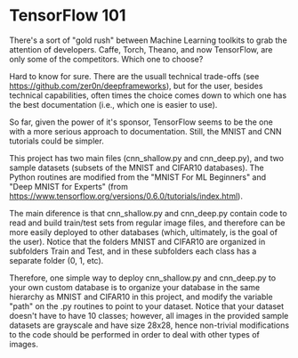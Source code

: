 # TensorFlow 101

There's a sort of "gold rush" between Machine Learning toolkits to grab the attention of developers.
Caffe, Torch, Theano, and now TensorFlow, are only some of the competitors. Which one to choose?

Hard to know for sure. There are the usuall technical trade-offs (see
https://github.com/zer0n/deepframeworks), but for the user, besides technical capabilities,
often times the choice comes down to which one has the best documentation (i.e.,
which one is easier to use).

So far, given the power of it's sponsor, TensorFlow seems to be the one with a more serious
approach to documentation. Still, the MNIST and CNN tutorials could be simpler.

This project has two main files (cnn_shallow.py and cnn_deep.py), and two sample datasets
(subsets of the MNIST and CIFAR10 databases). The Python routines are modified from the
"MNIST For ML Beginners" and "Deep MNIST for Experts" (from https://www.tensorflow.org/versions/0.6.0/tutorials/index.html).

The main diference is that cnn_shallow.py and cnn_deep.py contain code to read and build
train/test sets from regular image files, and therefore can be more easily deployed to other databases (which,
ultimately, is the goal of the user). Notice that the folders MNIST and CIFAR10 are organized
in subfolders Train and Test, and in these subfolders each class has a separate folder (0, 1, etc).

Therefore, one simple way to deploy cnn_shallow.py and cnn_deep.py to your own custom database is to organize
your database in the same hierarchy as MNIST and CIFAR10 in this project, and modify the variable
"path" on the .py routines to point to your dataset. Notice that your dataset doesn't have to
have 10 classes; however, all images in the provided sample datasets are grayscale and have size 28x28,
hence non-trivial modifications to the code should be performed in order to deal with other types of images.